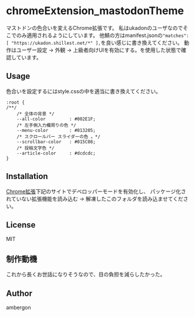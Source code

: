 # chromeExtension_mastodonTheme
マストドンの色合いを変えるChrome拡張です。
私はukadonのユーザなのでそこでのみ適用されるようにしています。
他鯖の方はmanifest.jsonの`"matches": [ "https://ukadon.shillest.net/*" ],`を良い感じに書き換えてください。
動作はユーザー設定 -> 外観 -> 上級者向けUIを有効にする。を使用した状態で確認しています。


## Usage
色合いを設定するにはstyle.cssの中を適当に書き換えてください。
```
:root {
/**/
    /* 全体の背景 */
    --all-color         : #002E1F;
    /* 左手側入力欄周りの色 */
    --menu-color        : #013205;
    /* スクロールバー スライダーの色 。*/
    --scrollbar-color   : #015C08;
    /* 投稿文字色 */
    --article-color     : #dcdcdc;
}
```

## Installation
[Chrome拡張](chrome://extensions/)下記のサイトでデベロッパーモードを有効化し、 パッケージ化されていない拡張機能を読み込む -> 解凍したこのフォルダを読み込ませてください。


## License
MIT


## 制作動機
これから長くお世話になりそうなので、目の負担を減らしたかった。


## Author
ambergon



